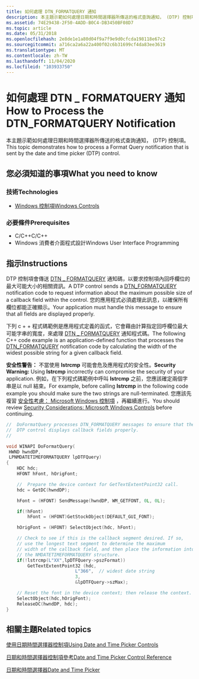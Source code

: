```yaml
---
title: 如何處理 DTN_FORMATQUERY 通知
description: 本主題示範如何處理日期和時間選擇器所傳送的格式查詢通知， (DTP) 控制項。
ms.assetid: 74E29438-2F50-4ADD-B0C4-DB3450BF08D7
ms.topic: article
ms.date: 05/31/2018
ms.openlocfilehash: 2e8de1e1a80d04f9a7f9e9d0cfcda198118e67c2
ms.sourcegitcommit: a716ca2a6a22a400f02c6b31699cf4da83ee3619
ms.translationtype: MT
ms.contentlocale: zh-TW
ms.lasthandoff: 11/04/2020
ms.locfileid: "103933750"
---
```

# <a name="how-to-process-the-dtn_formatquery-notification"></a><span data-ttu-id="31e4c-103">如何處理 DTN \_ FORMATQUERY 通知</span><span class="sxs-lookup"><span data-stu-id="31e4c-103">How to Process the DTN\_FORMATQUERY Notification</span></span>

<span data-ttu-id="31e4c-104">本主題示範如何處理日期和時間選擇器所傳送的格式查詢通知， (DTP) 控制項。</span><span class="sxs-lookup"><span data-stu-id="31e4c-104">This topic demonstrates how to process a Format Query notification that is sent by the date and time picker (DTP) control.</span></span>

## <a name="what-you-need-to-know"></a><span data-ttu-id="31e4c-105">您必須知道的事項</span><span class="sxs-lookup"><span data-stu-id="31e4c-105">What you need to know</span></span>

### <a name="technologies"></a><span data-ttu-id="31e4c-106">技術</span><span class="sxs-lookup"><span data-stu-id="31e4c-106">Technologies</span></span>

-   [<span data-ttu-id="31e4c-107">Windows 控制項</span><span class="sxs-lookup"><span data-stu-id="31e4c-107">Windows Controls</span></span>](window-controls.md)

### <a name="prerequisites"></a><span data-ttu-id="31e4c-108">必要條件</span><span class="sxs-lookup"><span data-stu-id="31e4c-108">Prerequisites</span></span>

-   <span data-ttu-id="31e4c-109">C/C++</span><span class="sxs-lookup"><span data-stu-id="31e4c-109">C/C++</span></span>
-   <span data-ttu-id="31e4c-110">Windows 消費者介面程式設計</span><span class="sxs-lookup"><span data-stu-id="31e4c-110">Windows User Interface Programming</span></span>

## <a name="instructions"></a><span data-ttu-id="31e4c-111">指示</span><span class="sxs-lookup"><span data-stu-id="31e4c-111">Instructions</span></span>


<span data-ttu-id="31e4c-112">DTP 控制項會傳送 [DTN \_ FORMATQUERY](dtn-formatquery.md) 通知碼，以要求控制項內回呼欄位的最大可能大小的相關資訊。</span><span class="sxs-lookup"><span data-stu-id="31e4c-112">A DTP control sends a [DTN\_FORMATQUERY](dtn-formatquery.md) notification code to request information about the maximum possible size of a callback field within the control.</span></span> <span data-ttu-id="31e4c-113">您的應用程式必須處理此訊息，以確保所有欄位都能正確顯示。</span><span class="sxs-lookup"><span data-stu-id="31e4c-113">Your application must handle this message to ensure that all fields are displayed properly.</span></span>

<span data-ttu-id="31e4c-114">下列 c + + 程式碼範例是應用程式定義的函式，它會藉由計算指定回呼欄位最大可能字串的寬度，來處理 [DTN \_ FORMATQUERY](dtn-formatquery.md) 通知程式碼。</span><span class="sxs-lookup"><span data-stu-id="31e4c-114">The following C++ code example is an application-defined function that processes the [DTN\_FORMATQUERY](dtn-formatquery.md) notification code by calculating the width of the widest possible string for a given callback field.</span></span>

<span data-ttu-id="31e4c-115">**安全性警告：** 不當使用 **lstrcmp** 可能會危及應用程式的安全性。</span><span class="sxs-lookup"><span data-stu-id="31e4c-115">**Security Warning:** Using **lstrcmp** incorrectly can compromise the security of your application.</span></span> <span data-ttu-id="31e4c-116">例如，在下列程式碼範例中呼叫 **lstrcmp** 之前，您應該確定兩個字串是以 null 結束。</span><span class="sxs-lookup"><span data-stu-id="31e4c-116">For example, before calling **lstrcmp** in the following code example you should make sure the two strings are null-terminated.</span></span> <span data-ttu-id="31e4c-117">您應該先複習 [安全性考慮： Microsoft Windows 控制項](sec-comctls.md) ，再繼續進行。</span><span class="sxs-lookup"><span data-stu-id="31e4c-117">You should review [Security Considerations: Microsoft Windows Controls](sec-comctls.md) before continuing.</span></span>



```C++
//  DoFormatQuery processes DTN_FORMATQUERY messages to ensure that the
//  DTP control displays callback fields properly.
//

void WINAPI DoFormatQuery(
 HWND hwndDP, 
 LPNMDATETIMEFORMATQUERY lpDTFQuery)
{
    HDC hdc;
    HFONT hFont, hOrigFont;

    //  Prepare the device context for GetTextExtentPoint32 call.
    hdc = GetDC(hwndDP);

    hFont = (HFONT) SendMessage(hwndDP, WM_GETFONT, 0L, 0L); 

    if(!hFont)
        hFont = (HFONT)GetStockObject(DEFAULT_GUI_FONT);

    hOrigFont = (HFONT) SelectObject(hdc, hFont);

    // Check to see if this is the callback segment desired. If so,
    // use the longest text segment to determine the maximum 
    // width of the callback field, and then place the information into 
    // the NMDATETIMEFORMATQUERY structure.
    if(!lstrcmp(L"XX",lpDTFQuery->pszFormat))
        GetTextExtentPoint32 (hdc,
                          L"366",  // widest date string
                          3,
                          &lpDTFQuery->szMax);

    // Reset the font in the device context; then release the context.
    SelectObject(hdc,hOrigFont);
    ReleaseDC(hwndDP, hdc);
}
```



## <a name="related-topics"></a><span data-ttu-id="31e4c-118">相關主題</span><span class="sxs-lookup"><span data-stu-id="31e4c-118">Related topics</span></span>

<dl> <dt>

[<span data-ttu-id="31e4c-119">使用日期時間選擇器控制項</span><span class="sxs-lookup"><span data-stu-id="31e4c-119">Using Date and Time Picker Controls</span></span>](using-date-and-time-picker.md)
</dt> <dt>

[<span data-ttu-id="31e4c-120">日期和時間選擇器控制項參考</span><span class="sxs-lookup"><span data-stu-id="31e4c-120">Date and Time Picker Control Reference</span></span>](bumper-date-and-time-picker-date-and-time-picker-control-reference.md)
</dt> <dt>

[<span data-ttu-id="31e4c-121">日期和時間選擇器</span><span class="sxs-lookup"><span data-stu-id="31e4c-121">Date and Time Picker</span></span>](date-and-time-picker-control-reference.md)
</dt> </dl>

 

 




